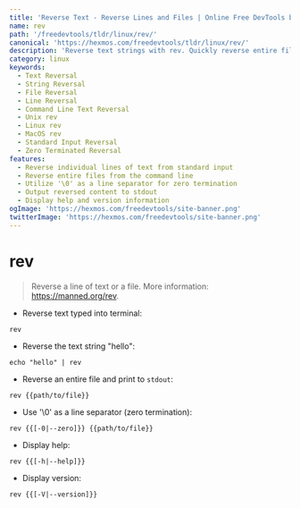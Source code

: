 ```yaml
---
title: 'Reverse Text - Reverse Lines and Files | Online Free DevTools by Hexmos'
name: rev
path: '/freedevtools/tldr/linux/rev/'
canonical: 'https://hexmos.com/freedevtools/tldr/linux/rev/'
description: 'Reverse text strings with rev. Quickly reverse entire files or specific lines of text using this command-line tool. Free online tool, no registration required.'
category: linux
keywords:
  - Text Reversal
  - String Reversal
  - File Reversal
  - Line Reversal
  - Command Line Text Reversal
  - Unix rev
  - Linux rev
  - MacOS rev
  - Standard Input Reversal
  - Zero Terminated Reversal
features:
  - Reverse individual lines of text from standard input
  - Reverse entire files from the command line
  - Utilize '\0' as a line separator for zero termination
  - Output reversed content to stdout
  - Display help and version information
ogImage: 'https://hexmos.com/freedevtools/site-banner.png'
twitterImage: 'https://hexmos.com/freedevtools/site-banner.png'
---
```


# rev

> Reverse a line of text or a file.
> More information: <https://manned.org/rev>.

- Reverse text typed into terminal:

`rev`

- Reverse the text string "hello":

`echo "hello" | rev`

- Reverse an entire file and print to `stdout`:

`rev {{path/to/file}}`

- Use '\0' as a line separator (zero termination):

`rev {{[-0|--zero]}} {{path/to/file}}`

- Display help:

`rev {{[-h|--help]}}`

- Display version:

`rev {{[-V|--version]}}`
